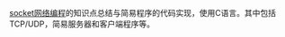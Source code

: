[socket网络编程](http://c.biancheng.net/cpp/html/3029.html)的知识点总结与简易程序的代码实现，使用C语言。其中包括TCP/UDP，简易服务器和客户端程序等。

